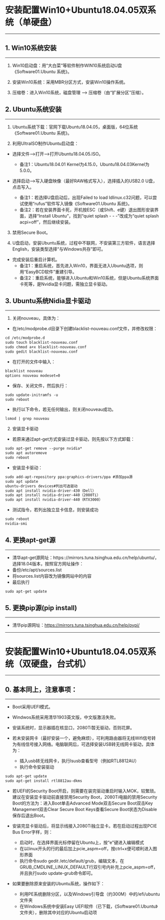 # 安装配置Win10+Ubuntu18.04.05双系统（单硬盘）
----------

## 1. Win10系统安装
----------

1. Win10启动盘：用“大白菜”等软件制作WIN10系统启动U盘《Software01.Ubuntu 系统》。

2. 安装Win10系统：采用MBR分区方式，安装Win10操作系统。

3. 压缩卷：进入Win10系统，磁盘管理 --> 压缩卷（由“扩展分区”压缩）。

## 2. Ubuntu系统安装
----------

1. Ubuntu系统下载：官网下载Ubuntu18.04.05，桌面版，64位系统《Software01.Ubuntu 系统》。

2. 利用UltraISO制作Ubuntu启动盘：

* 选择文件-->打开-->打开Ubuntu18.04.05.ISO。
  * 备注1：Ubuntu18.04.01 Kernel为4.15.0，Ubuntu18.04.03Kernel为5.0.0。

* 选择启动-->写入硬盘映像（最好RAW格式写入），选择插入的USB2.0 U盘，点击写入。
  * 备注1：若选择U盘启动后，出现Failed to load ldlinux.c32问题，可以尝试使用“rufus”软件写入镜像《Software01.Ubuntu 系统》。
  * 备注2：若在安装界面卡死，开机按ESC（或Shift、e键）退出图形安装界面，选择“Install Ubuntu”，找到“quiet splash - - -”改成为“quiet splash acpi=off”，然后继续安装。

3. 禁用Secure Boot。

4. U盘启动，安装Ubuntu系统，过程中不联网，不安装第三方软件，语言选择English，安装类型选择“与Windows共存”即可。

* 完成安装后重启计算机。
  * 备注1：重启系统，首先进入Win10，界面无进入Ubuntu选项，则用“EasyBCD软件”重建引导。
  * 备注2：重启系统，能够进入Ubuntu和Win10系统，但是Ubuntu系统界面卡死等，是Nvidia显卡问题，需独立显卡驱动。

## 3. Ubuntu系统Nidia显卡驱动
----------

1. 关闭nouveau，具体为：

* 在/etc/modprobe.d目录下创建blacklist-nouveau.conf文件，并修改权限：
```html
cd /etc/modprobe.d
sudo touch blacklist-nouveau.conf
sudo chmod a+x blacklist-nouveau.conf
sudo gedit blacklist-nouveau.conf
```

* 在打开的文件中输入：
```html
blacklist nouveau
options nouveau modeset=0
```

* 保存、关闭文件，然后执行：
```html
sudo update-initramfs -u
sudo reboot
```

* 执行以下命令，若无任何输出，则关闭nouveau成功。
```html
lsmod | grep nouveau
```

2. 安装显卡驱动

* 若原来通过apt-get方式安装过显卡驱动，则先按以下方式卸载：
```html
sudo apt-get remove --purge nvidia*
sudo apt autoremove
sudo reboot
```

* 安装显卡驱动：
```html
sudo add-apt-repository ppa:graphics-drivers/ppa #添加ppa源
sudo apt update
ubuntu-drivers devices#列出可选驱动
sudo apt install nvidia-driver-430（Dell）
sudo apt install nvidia-driver-440（2080Ti）
sudo apt install nvidia-driver-440（RTX3000）
```

* 测试指令，若列出独立显卡信息，则安装成功
```html
sudo reboot
nvidia-smi
```

## 4. 更换apt-get源
----------

* 清华apt-get源网址：https:://mirrors.tuna.tsinghua.edu.cn/help/ubuntu/，选择18.04版本，按照官方网址操作：  
* 备份/etc/apt/sources.list  
* 将sources.list内容改为镜像网站中的内容  
* 最后执行
```html
sudo apt-get update  
```

## 5. 更换pip源(pip install)
----------
 
* 清华pip源网址：https://mirrors.tuna.tsinghua.edu.cn/help/pypi/




----------
# 安装配置Win10+Ubuntu18.04.05双系统（双硬盘，台式机）
----------

## 0. 基本同上，注意事项：
----------

* Boot采用UEFI模式。

* Windwos系统采用清华1903英文版，中文版激活失败。

* 安装系统时，显示器插在核显口，2080Ti暂无驱动，否则花屏。

* 若未安装网卡（最好安装一个，避免麻烦），可利用路由器将无线Wifi信号转为有线信号接入网络。电脑联网后，可选择安装USB转无线网卡驱动，具体为：
  * 插入usb转无线网卡，执行lsusb查看型号（例如RTL8812AU）
  * 执行命令安装驱动
```html
sudo apt-get update
sudo apt-get install rtl8812au-dkms
```
* 若UEFI的Security Boot开启，则需要在装完驱动重启时输入MOK，较繁琐。建议在安装显卡驱动前直接禁用Security Boot，2080Ti电脑的禁用Security Boot的方法为：进入Boot单击Advanced Mode双击Secure Boot双击Key Management双击Clear Secure Boot Keys查看Secure Boot状态为Disable保存后退出Boot。

* 安装完显卡驱动后，将显示线接入2080Ti独立显卡。若在启动过程出现PCIE Bus Error字样，则：
  * 启动时，在选择界面光标停留在Ubuntu上，按“e”键进入编辑模式
  * 在以linux开头的行的最后加上pcie_aspm=off，按ctrl+x便可顺利进入图形界面
  * 执行命令sudo gedit /etc/default/grub，编辑文本，在GRUB_CMDLINE_LINUX_DEFAULT行双引号内补充上pcie_aspm=off，并且执行sudo update-grub命令即可。

* 如果要删除原来安装的Ubuntu系统，操作如下：
  * 利用PE系统删除分区，以及Windows引导盘（约300M）中的/efi/ubuntu文件夹
  * 在Windows系统中安装Easy UEFI软件（已下载，《Software01.Ubuntu》文件夹），删除其中对应的Ubuntu启动项





